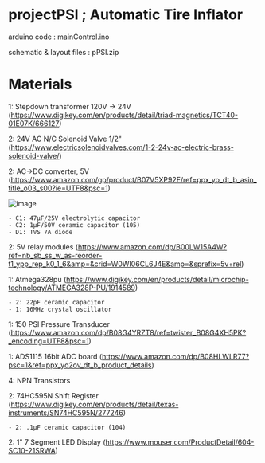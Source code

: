 # projectPSI ; Automatic Tire Inflator

arduino code  : mainControl.ino 

schematic & layout files : pPSI.zip

# Materials
1: Stepdown transformer 120V -> 24V (https://www.digikey.com/en/products/detail/triad-magnetics/TCT40-01E07K/666127)

2: 24V AC N/C Solenoid Valve 1/2" (https://www.electricsolenoidvalves.com/1-2-24v-ac-electric-brass-solenoid-valve/)

2: AC->DC converter, 5V (https://www.amazon.com/gp/product/B07V5XP92F/ref=ppx_yo_dt_b_asin_title_o03_s00?ie=UTF8&psc=1)

 ![image](https://user-images.githubusercontent.com/65479298/192938053-ce143546-a3d1-410d-ae2a-fe97e1dd2196.png) 
 
    - C1: 47μF/25V electrolytic capacitor
    - C2: 1μF/50V ceramic capacitor (105)
    - D1: TVS 7A diode 

2: 5V relay modules (https://www.amazon.com/dp/B00LW15A4W?ref=nb_sb_ss_w_as-reorder-t1_ypp_rep_k0_1_6&amp=&crid=W0WI06CL6J4E&amp=&sprefix=5v+rel) 

1: Atmega328pu (https://www.digikey.com/en/products/detail/microchip-technology/ATMEGA328P-PU/1914589)

    - 2: 22pF ceramic capacitor
    - 1: 16MHz crystal oscillator

1: 150 PSI Pressure Transducer (https://www.amazon.com/dp/B08G4YRZT8/ref=twister_B08G4XH5PK?_encoding=UTF8&psc=1)

1: ADS1115 16bit ADC board  (https://www.amazon.com/dp/B08HLWLR77?psc=1&ref=ppx_yo2ov_dt_b_product_details)

4: NPN Transistors 

2: 74HC595N Shift Register (https://www.digikey.com/en/products/detail/texas-instruments/SN74HC595N/277246)

    - 2: .1μF ceramic capacitor (104)

2: 1" 7 Segment LED Display (https://www.mouser.com/ProductDetail/604-SC10-21SRWA)



